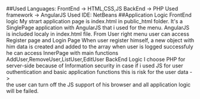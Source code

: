##Used Languages:
FrontEnd -> HTML,CSS,JS
BackEnd -> PHP
Used framework -> AngularJS
Used IDE: NetBeans
##Application Logic
FrontEnd logic
My strart application page is index.html in public_html folder.
It's a SinglePage application with AngularJS that i used  for the menu. 
AngularJS is included localy in index.html file.
From User right menu user can access Register page and Login Page
When user register himself, a new object with him data is created and added to the array when user is logged successfuly he can access InnerPage with main functions AddUser,RemoveUser,ListUser,EditUser
BackEnd Logic
I choose PHP for server-side because of Information security 
in case if i used JS for user outhentication and basic application functions this is risk for the user data -> </br> the user can turn off the JS support of his browser and all application logic will be failed.
